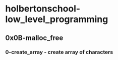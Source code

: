 # holbertonschool-low_level_programming
## 0x0B-malloc_free
### 0-create_array - create array of characters
